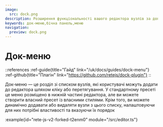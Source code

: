 ```yaml
---
image:
  src: dock.png
description: Розширення функціональності вашого редактора вузлів за допомогою док-меню, використовуючи цей приклад. Додайте розділ зі списком вузлів, які користувачі можуть додати до редактора шляхом кліку або перетягування. Динамічно додавайте або видаляйте вузли з цього списку та налаштовуйте їх за допомогою бажаних властивостей і порядку
keywords: док-меню,бічна панель,меню
navigation:
  preview: dock.png
---
```


# Док-меню

::references
:ref-guide{title="Гайд" link="/uk/docs/guides/dock-menu"}
:ref-github{title="Плагін" link="https://github.com/retejs/dock-plugin"}
::

Док-меню — це розділ зі списком вузлів, які користувачі можуть додати до редактора шляхом кліку або перетягування. У стандартному пресеті це меню розміщено в нижній частині редактора, але ви можете створити власний пресет із власними стилями. Крім того, ви можете динамічно додавати або видаляти вузли з цього списку, налаштовуючи для них потрібні властивості та вказуючи їх порядок

:example{id="rete-js-v2-forked-t2enm0" module="/src/editor.ts"}
